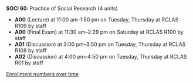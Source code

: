 **SOCI 60**: Practice of Social Research (4 units)

- **A00** (Lecture) at 11:00 am–1:50 pm on Tuesday, Thursday at RCLAS R109 by staff
- **A00** (Final Exam) at 11:30 am–2:29 pm on Saturday at RCLAS R100 by staff
- **A01** (Discussion) at 3:00 pm–3:50 pm on Tuesday, Thursday at RCLAS R108 by staff
- **A02** (Discussion) at 4:00 pm–4:50 pm on Tuesday, Thursday at RCLAS R01 by staff

[Enrollment numbers over time](./SOCI60.tsv)
